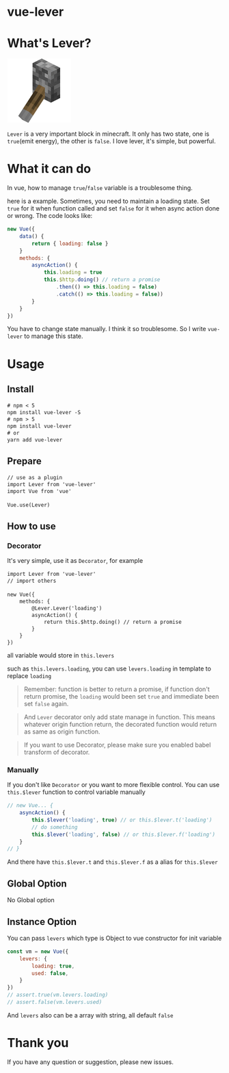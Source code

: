 # vue-lever

# What's Lever?

![lever](lever.gif)

`Lever` is a very important block in minecraft. It only has two state, one is `true`(emit energy), the other is `false`.
I love lever, it's simple, but powerful.

# What it can do

In vue, how to manage `true`/`false` variable is a troublesome thing.

here is a example.
Sometimes, you need to maintain a loading state.
Set `true` for it when function called and set `false` for it when async action done or wrong.
The code looks like:

```javascript
new Vue({
    data() {
        return { loading: false }
    }
    methods: {
        asyncAction() {
            this.loading = true
            this.$http.doing() // return a promise
                .then(() => this.loading = false)
                .catch(() => this.loading = false))
        }
    }
})
```

You have to change state manually.
I think it so troublesome.
So I write `vue-lever` to manage this state.

# Usage

## Install

```
# npm < 5
npm install vue-lever -S
# npm > 5
npm install vue-lever
# or
yarn add vue-lever
```

## Prepare

```
// use as a plugin
import Lever from 'vue-lever'
import Vue from 'vue'

Vue.use(Lever)
```

## How to use

### Decorator

It's very simple, use it as `Decorator`, for example

```
import Lever from 'vue-lever'
// import others

new Vue({
    methods: {
        @Lever.Lever('loading')
        asyncAction() {
            return this.$http.doing() // return a promise
        }
    }
})
```

all variable would store in `this.levers`

such as `this.levers.loading`, you can use `levers.loading` in template to replace `loading`

> Remember: function is better to return a promise, if function don't return promise,
> the `loading` would been set `true` and immediate been set `false` again.

> And `Lever` decorator only add state manage in function.
> This means whatever origin function return, the decorated function would return as same as origin function.

> If you want to use Decorator, please make sure you enabled babel transform of decorator.

### Manually

If you don't like `Decorator` or you want to more flexible control.
You can use `this.$lever` function to control variable manually

```javascript
// new Vue... {
    asyncAction() {
        this.$lever('loading', true) // or this.$lever.t('loading')
        // do something
        this.$lever('loading', false) // or this.$lever.f('loading')
    }
// }
```

And there have `this.$lever.t` and `this.$lever.f` as a alias for `this.$lever`

## Global Option

No Global option

## Instance Option

You can pass `levers` which type is Object to vue constructor for init variable

```javascript
const vm = new Vue({
    levers: {
        loading: true,
        used: false,
    }
})
// assert.true(vm.levers.loading)
// assert.false(vm.levers.used)
```

And `levers` also can be a array with string, all default `false`

# Thank you

If you have any question or suggestion, please new issues.
